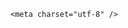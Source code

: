 <!DOCTYPE html>
<html lang="zh-CN">

<head>
    
<title>特朗普访问沙特收获1420亿美元军售订单，这么多钱的军售是什么概念？能把沙特武装到什么程度？_腾讯新闻</title>
<meta name="keywords" content="特朗普,沙特_军事,沙特阿拉伯,中东,美国_军事,美国,沙特军队,胡塞武装,美国军队,伊朗">
<meta name="description" content="美国白宫13日发布声明说，美国和沙特阿拉伯当天签署价值近1420亿美元的军售协议。声明说，美国与沙特签署的这项协议为“史上最大军售协议”，该协议是沙特同意向美投资6000亿美元一揽子协议的一部分。5月13日，在沙特阿拉伯利雅得，沙特王储穆罕默德·本·萨勒曼（右一）与美国总统特朗普（左一）签署协议。新华社发（沙特...">
<meta name="author" content="腾讯网">
<meta name="copyright" content="Copyright 1998 - 2025 Tencent. All Rights Reserved">
<meta property="og:type" content="news" />

<meta property="og:title" content="特朗普访问沙特收获1420亿美元军售订单，这么多钱的军售是什么概念？能把沙特武装到什么程度？_腾讯新闻" />
<meta property="og:description" content="美国白宫13日发布声明说，美国和沙特阿拉伯当天签署价值近1420亿美元的军售协议。声明说，美国与沙特签署的这项协议为“史上最大军售协议”，该协议是沙特同意向美投资6000亿美元一揽子协议的一部分。5月13日，在沙特阿拉伯利雅得，沙特王储穆罕默德·本·萨勒曼（右一）与美国总统特朗普（左一）签署协议。新华社发（沙特..." />
<meta property="og:url" content="https://news.qq.com/rain/a/20250514Q01KPP00" />
<meta property="og:image" content="https://inews.gtimg.com/news_ls/OV2Vf0uho7Y4UoovVuFpMNqGbPpUU0Df7uH5Mho-oP7ggAA_640330/0" />
<meta property="article:author" content="" />
<meta property="article:published_time" content="2025-05-14 14:06:15" />
<meta property="category" content="" />

    <meta charset="utf-8" />
<meta http-equiv="X-UA-Compatible" content="IE=Edge" />
<meta name="viewport" content="width=device-width, initial-scale=1, shrink-to-fit=no" />
<link rel="dns-prefetch" href="mat1.gtimg.com">
<link rel="dns-prefetch" href="i.news.qq.com">
<link rel="shortcut icon" href="https://mat1.gtimg.com/qqcdn/qqindex2021/favicon.ico">
<script nomodule="true" src="https://mat1.gtimg.com/qqcdn/qqindex2021/common-static/20240515201444/core3-37-1.min.js"></script>
<script>
  try {
    if (!window.IntersectionObserver) {
      var observerScript = document.createElement('script');
      observerScript.src = "https://mat1.gtimg.com/qqcdn/qqindex2021/common-static/20241024141058/intersection-observer-polyfill.js";
      document.head.appendChild(observerScript);
    }
  } catch (error) {}
</script>

<script>
  try {
    if (!Element.prototype.scrollTo) {
      var scrollScript = document.createElement('script');
      scrollScript.src = "https://mat1.gtimg.com/qqcdn/qqindex2021/common-static/20241025153001/scroll-behavior-polyfill.js";
      document.head.appendChild(scrollScript);
    }
  } catch (error) {}
</script>
<script>
  try {
    if ('scrollRestoration' in window.history) {
      window.history.scrollRestoration = 'manual';
    }
    window.isPcClient = Boolean(window.electron) && (
      window.navigator.userAgent.indexOf('pc-client') > 0 ||
      window.navigator.userAgent.indexOf('TencentNews') > 0
    );
  } catch {}
</script>
<script>
  try {
    if (window.isPcClient) {
      var bodyStyle = document.createElement('style');
      bodyStyle.innerText = 'body{ zoom: 0.95 }';
      document.head.appendChild(bodyStyle);
    }
  } catch {}
</script>
<script>
  window.DATA = {"abstract":"","atype":232,"channelEntryJumpType":1,"shareImg":"https://inews.gtimg.com/om_ls/OKb7XDE22zaqy7uWdEo3yfckslWL1w5c7nDvfJL85xUUgAA_870492/0","answer_num":4,"already_answer":false,"adInfo":{"openAdsText":1,"openRelatedNewsAd":1,"openAds":1,"openAdsComment":1,"openAdsPhotos":1},"card":{"vip_place":"left","liveInfo":{},"update_frequency":"1970-01-01 08:00:00","vip_type":"30012","vip_type_new":"30012","suid":"8QMc339d5IQeuTzY5QN3","vip_desc":"腾讯新闻问答课代表官方账号","desc":"腾讯新闻问答课代表，结合当下热点新闻和网友热议，发现好问题，期待好回答。","icon":"https://inews.gtimg.com/om_ls/OPBO91JgEbYG-O62jC2hCRA_yoydsA8oEANb87pxgNxKgAA_200200/0","uin":"ecbe89d289b6198c7996f16538ebc224f9","vip_icon_night":"http://inews.gtimg.com/newsapp_ls/0/14876052067/0","vip_icon":"http://inews.gtimg.com/newsapp_ls/0/14876051701/0","cpLevel":2,"chlname":"问答课代表","msgEntry":1,"chlid":"22983986"},"FadCid":"","categoryrray":{"category_id":"55","sub_category_id":"697"},"enableDiffusion":1,"is_deleted":0,"ret":0,"url":"https://view.inews.qq.com/a/20250514Q01KPP00","article_category":"55","extra_property":{"zanSkinType":"","FeedbackDetailDisableInsert":0},"forbidCommentUpDown":0,"intro":"","questionInfo":{"id":"20250514Q01KPP00","longtitle":"特朗普访问沙特收获1420亿美元军售订单，这么多钱是什么概念？","question_short_title":"特朗普访问沙特收获1420亿美元军售订单，这么多钱的军售是什么概念？能把沙特武装到什么程度？","relate_extend_infos":[{"id":"20250514A01IVG00","longtitle":"美国与沙特签署1420亿美元军售协议","picShowType":"90092","thumbnails_qqnews":["https://inews.gtimg.com/om_ls/ORA1SQ9W0j2kfcf-h6R4Z1pSJn5-ChS0L42y8kBvQ5j7wAA_294195/0"],"title":"美国与沙特签署1420亿美元军售协议","url":"https://view.inews.qq.com/a/20250514A01IVG00","abstract":"美国白宫13日发布声明说，美国和沙特阿拉伯当天签署价值近1420亿美元的军售协议。声明说，美国与沙特签署的这项协议为“史上最大军售协议”，该协议是沙特同意向美投资6000亿美元一揽子协议的一部分。5月13日，在沙特阿拉伯利雅得，沙特王储穆罕默德·本·萨勒曼（右一）与美国总统特朗普（左一）签署协议。新华社发（沙特...","articletype":"0"}],"thumbnails_qqnews":["https://inews.gtimg.com/om_ls/OKb7XDE22zaqy7uWdEo3yfckslWL1w5c7nDvfJL85xUUgAA_294195/0"],"title":"特朗普访问沙特收获1420亿美元军售订单，这么多钱的军售是什么概念？能把沙特武装到什么程度？","url":"http://view.inews.qq.com/a/20250514Q01KPP00","abstract":""},"safe_cntl":{"close_global_news_sis":0,"close_relate_thing":0,"close_all_favorite":0,"close_all_rel":0,"close_comment_dislike":0,"emoticon_comment_mode":0,"close_all_ad":0,"close_all_emoticon_comment":0,"close_share_pull":0},"surl":"https://view.inews.qq.com/a/20250514Q01KPP00","time":"2025-05-14 07:30:43","ai_switch":true,"closeCommentBanner":0,"disableDeclare":1,"emojiRelatedSwitch":1,"final_declare":["个人观点，仅供参考"],"likeInfo":0,"news_app_recommend_status":4,"self_declare":{"declare":"个人观点，仅供参考"},"shareDesc":"腾讯新闻","title":"特朗普访问沙特收获1420亿美元军售订单，这么多钱的军售是什么概念？能把沙特武装到什么程度？","attribute":{},"commentid":"","emojiSwitch":1,"all_long_pic":1,"content_words_num":43,"copyright_share":"本文来自腾讯新闻客户端创作者，不代表腾讯新闻的观点和立场。","copyright_wording_share":"免责声明","id":"20250514Q01KPP00","remarks":"","content":null,"detail_entry":{"is_orignal":1,"orignal_entry":1},"iNewsRecommendLevel":1,"isSensitive":0,"news_update_time":1747203159,"question_id":"","relate_extend_infos":{"longTitle":"美国与沙特签署1420亿美元军售协议","title":"美国与沙特签署1420亿美元军售协议","url":"http://view.inews.qq.com/a/20250514A01IVG00","abstract":"美国白宫13日发布声明说，美国和沙特阿拉伯当天签署价值近1420亿美元的军售协议。声明说，美国与沙特签署的这项协议为“史上最大军售协议”，该协议是沙特同意向美投资6000亿美元一揽子协议的一部分。5月13日，在沙特阿拉伯利雅得，沙特王储穆罕默德·本·萨勒曼（右一）与美国总统特朗普（左一）签署协议。新华社发（沙特...","id":"20250514A01IVG00","imgURL":"https://inews.gtimg.com/om_ls/ORA1SQ9W0j2kfcf-h6R4Z1pSJn5-ChS0L42y8kBvQ5j7wAA_640330/0","imgURLSmall":"https://inews.gtimg.com/om_ls/ORA1SQ9W0j2kfcf-h6R4Z1pSJn5-ChS0L42y8kBvQ5j7wAA_150120/0"},"cms_id":"20250514Q01KPP00","articleId":"20250514Q01YS500","article_type":232,"tags":"","desc":"美国白宫13日发布声明说，美国和沙特阿拉伯当天签署价值近1420亿美元的军售协议。声明说，美国与沙特签署的这项协议为“史上最大军售协议”，该协议是沙特同意向美投资6000亿美元一揽子协议的一部分。5月13日，在沙特阿拉伯利雅得，沙特王储穆罕默德·本·萨勒曼（右一）与美国总统特朗普（左一）签署协议。新华社发（沙特...","videoArr":[]};
</script>
<script>
  window.channelInfo = {"channelConfig":{"channelNav":[{"_auto_id":"1","active_alien_img":"","alien_img":"","channel_id":"news_news_home","is_local":"0","link":"https://www.qq.com","name_cn":"首页","name_en":"home"},{"_auto_id":"2","active_alien_img":"","alien_img":"","channel_id":"news_news_top","is_local":"0","link":"","name_cn":"要闻","name_en":"news"},{"_auto_id":"4","active_alien_img":"","alien_img":"","channel_id":"news_news_bj","is_local":"1","link":"","name_cn":"北京","name_en":"bj"},{"_auto_id":"5","active_alien_img":"","alien_img":"","channel_id":"news_news_finance","is_local":"0","link":"","name_cn":"财经","name_en":"finance"},{"_auto_id":"6","active_alien_img":"","alien_img":"","channel_id":"news_news_tech","is_local":"0","link":"","name_cn":"科技","name_en":"tech"},{"_auto_id":"7","active_alien_img":"","alien_img":"","channel_id":"tv","is_local":"0","link":"https://v.qq.com/channel/tv/?ptag=qqnews","name_cn":"电视剧","name_en":"tv"},{"_auto_id":"8","active_alien_img":"","alien_img":"","channel_id":"news_news_qa","is_local":"0","link":"","name_cn":"热问","name_en":"qa"},{"_auto_id":"9","active_alien_img":"","alien_img":"","channel_id":"news_news_ent","is_local":"0","link":"","name_cn":"娱乐","name_en":"ent"},{"_auto_id":"10","active_alien_img":"","alien_img":"","channel_id":"variety","is_local":"0","link":"https://v.qq.com/channel/variety/?ptag=qqnews","name_cn":"综艺","name_en":"variety"},{"_auto_id":"11","active_alien_img":"","alien_img":"","channel_id":"news_news_sports","is_local":"0","link":"","name_cn":"体育","name_en":"sports"},{"_auto_id":"13","active_alien_img":"","alien_img":"","channel_id":"news_news_nba","is_local":"0","link":"","name_cn":"NBA","name_en":"nba"},{"_auto_id":"14","active_alien_img":"","alien_img":"","channel_id":"news_news_world","is_local":"0","link":"","name_cn":"国际","name_en":"world"},{"_auto_id":"15","active_alien_img":"","alien_img":"","channel_id":"news_news_mil","is_local":"0","link":"","name_cn":"军事","name_en":"milite"},{"_auto_id":"16","active_alien_img":"","alien_img":"","channel_id":"news_news_auto","is_local":"0","link":"","name_cn":"汽车","name_en":"auto"},{"_auto_id":"17","active_alien_img":"","alien_img":"","channel_id":"news_news_house","is_local":"0","link":"","name_cn":"房产","name_en":"house"},{"_auto_id":"18","active_alien_img":"","alien_img":"","channel_id":"news_news_edu","is_local":"0","link":"","name_cn":"教育","name_en":"edu"},{"_auto_id":"19","active_alien_img":"","alien_img":"","channel_id":"news_news_antip","is_local":"0","link":"","name_cn":"健康","name_en":"health"},{"_auto_id":"20","active_alien_img":"","alien_img":"","channel_id":"news_news_video","is_local":"0","link":"","name_cn":"视频","name_en":"video"},{"_auto_id":"21","active_alien_img":"","alien_img":"","channel_id":"news_news_game","is_local":"0","link":"","name_cn":"游戏","name_en":"games"},{"_auto_id":"22","active_alien_img":"","alien_img":"","channel_id":"news_news_nchupin","is_local":"0","link":"","name_cn":"眼界","name_en":"chupin"},{"_auto_id":"24","active_alien_img":"","alien_img":"","channel_id":"news_news_football","is_local":"0","link":"","name_cn":"足球","name_en":"football"},{"_auto_id":"25","active_alien_img":"","alien_img":"","channel_id":"news_news_kepu","is_local":"0","link":"","name_cn":"科学","name_en":"kepu"},{"_auto_id":"26","active_alien_img":"","alien_img":"","channel_id":"news_news_digi","is_local":"0","link":"","name_cn":"数码","name_en":"digi"},{"_auto_id":"28","active_alien_img":"","alien_img":"","channel_id":"ymzx","is_local":"0","link":"https://gamer.qq.com/v2/cloudgame/game/96897?ichannel=txxwpc0Ftxxwpc1","name_cn":"元梦之星","name_en":"news_news_ymzx"},{"_auto_id":"31","active_alien_img":"","alien_img":"","channel_id":"movie","is_local":"0","link":"https://v.qq.com/channel/movie/?ptag=qqnews","name_cn":"电影","name_en":"movie"},{"_auto_id":"32","active_alien_img":"","alien_img":"","channel_id":"news_news_esport","is_local":"0","link":"","name_cn":"电竞","name_en":"esport"},{"_auto_id":"34","active_alien_img":"","alien_img":"","channel_id":"news_news_history","is_local":"0","link":"","name_cn":"历史","name_en":"history"},{"_auto_id":"35","active_alien_img":"","alien_img":"","channel_id":"news_news_baby","is_local":"0","link":"","name_cn":"育儿","name_en":"baby"},{"_auto_id":"36","active_alien_img":"","alien_img":"","channel_id":"hbjy","is_local":"0","link":"https://gp.qq.com/act/a20250421mnqlx/news.shtml","name_cn":"和平精英","name_en":"news_news_hbjy"},{"_auto_id":"37","active_alien_img":"","alien_img":"","channel_id":"cloud_gamer","is_local":"0","link":"https://gamer.qq.com/?ichannel=txxwpc0Ftxxwpc1","name_cn":"云游戏","name_en":"cloud_gamer"},{"_auto_id":"38","active_alien_img":"","alien_img":"","channel_id":"news_news_lic","is_local":"0","link":"","name_cn":"理财","name_en":"finance_licai"},{"_auto_id":"39","active_alien_img":"","alien_img":"","channel_id":"news_news_istock","is_local":"0","link":"","name_cn":"股票","name_en":"finance_stock"},{"_auto_id":"40","active_alien_img":"","alien_img":"","channel_id":"ren_min_shi_pin","is_local":"0","link":"https://news.qq.com/omn/author/8QMd3Hld74cbujbY?tab=om_video","name_cn":"人民视频","name_en":"ren_min_shi_pin"},{"_auto_id":"41","active_alien_img":"","alien_img":"","channel_id":"news_news_weather","is_local":"0","link":"https://tianqi.qq.com/index.htm","name_cn":"天气","name_en":"weather"}]}};
</script>
<script>
  window.articleConfig = {"rightConfig":[{"_auto_id":"1","category_key":"default","modules":"{\"moduleList\":[{\"title\":\"精选视频\",\"id\":\"video_album\",\"videoType\":\"tag\",\"videoId\":\"aUepxrtchGM=\"},{\"title\":\"下载条\",\"id\":\"download_banner\",\"isSticky\":1},{\"title\":\"热点榜\",\"id\":\"hot_rank_list\",\"isSticky\":1},{\"title\":\"广告推广\",\"id\":\"ssp_ad_module\",\"category\":\"ad_ssp\",\"loid\":\"109\",\"isSticky\":1}]}"}],"tonglanAdConfig":[],"bottomConfig":[],"videoAdConfig":[],"rightGameConfig":[]};
</script>
<script src="https://mat1.gtimg.com/www/js/emonitor/custom_ed041a23.js" charset="utf-8"></script>
<script>
  try {
    window.emonitorIns = emonitor.create({
      name: 'newsqq_quesionArticle',
      atta: {
        name: 'newsqq',
      },
      mode: '007',
    });
  } catch (err) {
    console.warn(err);
  }
</script>
<link href="https://mat1.gtimg.com/qqcdn/qqindex2021/common-static/hel/qqnews-pc-dc_20250509063039/static/css/qa.css" rel="stylesheet">

<script>window.__HEL_PRESET_META__={"qqnews-pc-components":{"app":{"id":1366,"name":"qqnews-pc-components","app_group_name":"qqnews-pc-components","proj_ver":{"map":{},"utime":0},"online_version":"qqnews-pc-components_20250512030958","build_version":"qqnews-pc-components_20250513022238","update_at":"2025-05-13T06:23:28.000Z","desc":"set by [init], from container [formal.pc.dc.sz100981] worker [1]"},"version":{"sub_app_name":"qqnews-pc-components","sub_app_version":"qqnews-pc-components_20250513022238","src_map":{"webDirPath":"https://mat1.gtimg.com/qqcdn/qqindex2021/common-static/hel/qqnews-pc-components_20250513022238","htmlIndexSrc":"https://mat1.gtimg.com/qqcdn/qqindex2021/common-static/hel/qqnews-pc-components_20250513022238/index.html","extractMode":"all","iframeSrc":"","chunkCssSrcList":["https://mat1.gtimg.com/qqcdn/qqindex2021/common-static/hel/qqnews-pc-components_20250513022238/static/css/index.css"],"chunkJsSrcList":["https://mat1.gtimg.com/qqcdn/qqindex2021/common-static/hel/qqnews-pc-components_20250513022238/static/js/index.js"],"staticCssSrcList":[],"staticJsSrcList":["https://mat1.gtimg.com/qqcdn/qqindex2021/static/20231212123233/react.production.min.js","https://mat1.gtimg.com/qqcdn/qqindex2021/static/20231212123233/react-dom.production.min.js","https://mat1.gtimg.com/qqcdn/qqindex2021/common-static/hel/hel-base-v16.js"],"relativeCssSrcList":[],"relativeJsSrcList":[],"privCssSrcList":[],"srvModSrcList":[],"headAssetList":[{"tag":"staticScript","append":false,"attrs":{"src":"https://mat1.gtimg.com/qqcdn/qqindex2021/static/20231212123233/react.production.min.js"}},{"tag":"staticScript","append":false,"attrs":{"src":"https://mat1.gtimg.com/qqcdn/qqindex2021/static/20231212123233/react-dom.production.min.js"}},{"tag":"staticScript","append":false,"attrs":{"src":"https://mat1.gtimg.com/qqcdn/qqindex2021/common-static/hel/hel-base-v16.js"}},{"tag":"script","append":true,"attrs":{"src":"https://mat1.gtimg.com/qqcdn/qqindex2021/common-static/hel/qqnews-pc-components_20250513022238/static/js/index.js","defer":""}},{"tag":"link","append":true,"attrs":{"href":"https://mat1.gtimg.com/qqcdn/qqindex2021/common-static/hel/qqnews-pc-components_20250513022238/static/css/index.css","rel":"stylesheet"}}],"bodyAssetList":[]},"update_at":"2025-05-13T06:23:28.000Z","create_at":"2025-05-13T06:23:28.000Z","_worker_id":"1","_is_backup":true}}}</script>
<script>window.__VIEW_PATH__="question.ejs";</script>
</head>

<body id="dc-question-body">
  <div id="root"></div>
    <iframe style="display: none;" src="https://i.news.qq.com/web_backend/getWebPacUid"></iframe>
<script src="https://mat1.gtimg.com/qqcdn/qqindex2021/common-static/20240805160928/react.production.min.js"></script>
<script src="https://mat1.gtimg.com/qqcdn/qqindex2021/common-static/20240805160928/react-dom.production.min.js"></script>
<script src="https://mat1.gtimg.com/qqcdn/qqindex2021/common-static/20241018171503/universal-report.min.js"></script>
<script defer type="text/javascript" src="https://mat1.gtimg.com/qqcdn/qqindex2021/libs/barrier/aria.js?appid=9327b8b06379d9d1728bbfbe2025ef9c" charset="utf-8"></script>
<script defer src="https://t.captcha.qq.com/TCaptcha.js"></script>
<script>document.cookie="hel_err=;path=/;";</script>
<script src="https://mat1.gtimg.com/qqcdn/qqindex2021/common-static/hel/hel-base-v16.js"></script>
<script src="https://mat1.gtimg.com/qqcdn/qqindex2021/common-static/hel/qqnews-pc-hel-entry_20250117174052/static/js/index.js"></script>
<link rel="preload" href="https://mat1.gtimg.com/qqcdn/qqindex2021/common-static/hel/qqnews-pc-dc_20250509063039/static/js/qa.js" as="script">
<link rel="preload" href="https://mat1.gtimg.com/qqcdn/qqindex2021/common-static/hel/qqnews-pc-components_20250513022238/static/js/index.js" as="script">
<script>window.loadProject("https://mat1.gtimg.com/qqcdn/qqindex2021/common-static/hel/qqnews-pc-dc_20250509063039/static/js/qa.js");</script>
<iframe id="videoFrame" style="display: none;" src="https://video.qq.com/cookie/sync_qqnews.html"></iframe>
</body>

</html>
